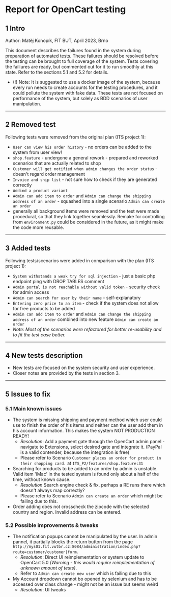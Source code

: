 # Report for OpenCart testing

## 1 Intro
Author: Matěj Konopík, FIT BUT, April 2023, Brno

This document describes the failures found in the system during preparation of automated tests.
These failures should be resolved before the testing can be brought to full coverage of the system. Tests covering the failiures are ready, but commented out for it to run smoothly at this state. Refer to the sections 5.1 and 5.2 for details.

- (!) Note: It is suggested to use a docker image of the system, because every run needs to create accounts for the testing procedures, and it could pollute the system with fake data. These tests are not focused on performance of the system, but solely as BDD scenarios of user manipulation.
---

## 2 Removed test
Following tests were removed from the original plan (ITS project 1):
- ```User can view his order history``` - no orders can be added to the system from user view!
- ```shop.feature``` - undergone a general rework - prepared and reworked scenarios that are actually related to shop
- ```Customer will get notified when admin changes the order status``` - doesn't regard order management
- ```Invoice and ship list``` - not sure how to check if they are generated correctly
- ```Addind a product variant```
- ```Admin can add item to order``` and ```Admin can change the shipping address of an order``` - squashed into a single scenario ```Admin can create an order```
- generally all background items were removed and the test were made procedural, so that they link together seamlessly. Remake for controlling from ```environment.py``` could be considered in the future, as it might make the code more reusable.
---

## 3 Added tests
Following tests/scenarios were added in comparison with the plan (ITS project 1):
- ```System withstands a weak try for sql injection``` - just a basic php endpoint ping with DROP TABLES comment
- ```Admin portal is not reachable without valid token``` - security check for admin access
- ```Admin can search for user by their name``` - self-explanatory
- ```Entering zero price to an item``` - check if the system does not allow for free products to be added
- ```Admin can add item to order``` and ```Admin can change the shipping address of an order``` combined into new feature ```Admin can create an order```
- *Note: Most of the scenarios were refactored for better re-usability and to fit the test case better.*
---

## 4 New tests description
- New tests are focused on the system security and user experience.
- Closer notes are provided by the tests in section 3.
---

## 5 Issues to fix

### 5.1 Main known issues
- The system is missing shipping and payment method which user could use to finish the order of his items and neither can the user add them in his account information. This makes the system NOT PRODUCTION READY!
    - *Resolution*: Add a payment gate through the OpenCart admin panel - navigate to Extensions, select desired gate and 
      integrate it. (PayPal is a valid contender, because the integration is free)
    - Please refer to Scenario  ```Customer places an order for product in their shopping card.``` at ```ITS_P2/features/shop.feature:31```
- Searching for products to be added to an order by admin is unstable. Valid item 'iMac' in the tested system is found only about a half of the time, without known cause.
    - *Resolution* Search engine check & fix, perhaps a RE runs there which doesn't always map correctly?
    - Please refer to Scenario ```Admin can create an order``` which might be failing due to this.
- Order adding does not crosscheck the zipcode with the selected country and region. Invalid address can be entered.

### 5.2 Possible improvements & tweaks 
- The notification popups cannot be manipulated by the user. In admin pannel, it partially blocks the return button from the page ```http://mys01.fit.vutbr.cz:8084/administration/index.php?route=customer/customer|form```.
    - *Resolution*: Direct UI reimplementation or system update to OpenCart 5.0 *(Warning - this would require reimplementation of unknown amount of tests)*.
    - Refer to ``` Admin can create new user ``` which is failing due to this
- My Account dropdown cannot bo opened by selenium and has to be accessed over class change - might not be an issue but seems weird
    - *Resolution*: UI tweaks